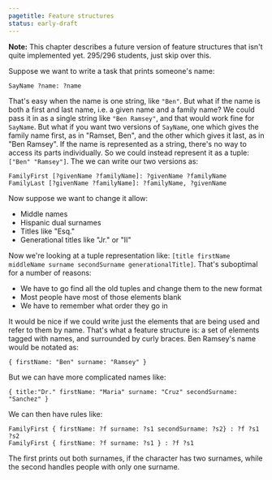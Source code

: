 ```yaml
---
pagetitle: Feature structures
status: early-draft
---
```

**Note:** This chapter describes a future version of feature structures that isn't quite implemented yet.  295/296 students, just skip over this.

Suppose we want to write a task that prints someone's name:
```step
SayName ?name: ?name
```
That's easy when the name is one string, like `"Ben"`.  But what if the name is both a first and last name, i.e. a given name and a family name?  We could pass it in as a single string like `"Ben Ramsey"`, and that would work fine for `SayName`.  But what if you want two versions of `SayName`, one which gives the family name first, as in "Ramset, Ben", and the other which gives it last, as in "Ben Ramsey".  If the name is represented as a string, there's no way to access its parts individually.  So we could instead represent it as a tuple: `["Ben" "Ramsey"]`.  The we can write our two versions as:
```step
FamilyFirst [?givenName ?familyName]: ?givenName ?familyName
FamilyLast [?givenName ?familyName]: ?familyName, ?givenName 
```
Now suppose we want to change it allow:

* Middle names
* Hispanic dual surnames
* Titles like "Esq."
* Generational titles like "Jr." or "II"

Now we're looking at a tuple representation like: `[title firstName middleName surname secondSurname generationalTitle]`.  That's suboptimal for a number of reasons:

* We have to go find all the old tuples and change them to the new format
* Most people have most of those elements blank
* We have to remember what order they go in

It would be nice if we could write just the elements that are being used and refer to them by name.  That's what a feature structure is: a set of elements tagged with names, and surrounded by curly braces.  Ben Ramsey's name would be notated as:
```step
{ firstName: "Ben" surname: "Ramsey" }
```
But we can have more complicated names like:
```step
{ title:"Dr." firstName: "Maria" surname: "Cruz" secondSurname: "Sanchez" }
```
We can then have rules like:
```step
FamilyFirst { firstName: ?f surname: ?s1 secondSurname: ?s2} : ?f ?s1 ?s2
FamilyFirst { firstName: ?f surname: ?s1 } : ?f ?s1
```
The first prints out both surnames, if the character has two surnames, while the second handles people with only one surname.